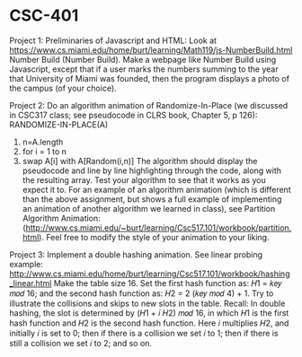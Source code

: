 # CSC-401
Project 1: Preliminaries of Javascript and HTML:
Look at https://www.cs.miami.edu/home/burt/learning/Math119/js-NumberBuild.html Number
Build (Number Build). Make a webpage like Number Build using Javascript, except that if a user
marks the numbers summing to the year that University of Miami was founded, then the program
displays a photo of the campus (of your choice). 

Project 2: Do an algorithm animation of Randomize-In-Place (we discussed in CSC317 class; see
           pseudocode in CLRS book, Chapter 5, p 126):
RANDOMIZE-IN-PLACE(A)
1. n=A.length
2. for i = 1 to n
3. swap A[i] with A[Random(i,n)]
The algorithm should display the pseudocode and line by line highlighting through the code,
along with the resulting array. Test your algorithm to see that it works as you expect it to. For an
example of an algorithm animation (which is different than the above assignment, but shows a
full example of implementing an animation of another algorithm we learned in class), see
Partition Algorithm Animation:
(http://www.cs.miami.edu/~burt/learning/Csc517.101/workbook/partition.html). Feel free to
modify the style of your animation to your liking.


Project 3: Implement a double hashing animation. See linear probing example: http://www.cs.miami.edu/home/burt/learning/Csc517.101/workbook/hashing_linear.html
Make the table size 16. Set the first hash function as: 𝐻1 = 𝑘𝑒𝑦 𝑚𝑜𝑑 16; and the second hash function as:
𝐻2 = 2 (𝑘𝑒𝑦 𝑚𝑜𝑑 4) + 1. Try to illustrate the collisions and skips to new slots in the table. Recall: In double hashing, the slot is determined by (𝐻1 + 𝑖 𝐻2) 𝑚𝑜𝑑
16, in which 𝐻1 is the first hash function and 𝐻2 is the second hash function. Here 𝑖 multiplies 𝐻2, and initially 𝑖 is set to 0; then if there is a collision we
set 𝑖 to 1; then if there is still a collision we set 𝑖 to 2; and so on.
